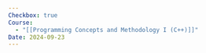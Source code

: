 ```yaml
---
Checkbox: true
Course:
  - "[[Programming Concepts and Methodology I (C++)]]"
Date: 2024-09-23
---
```

